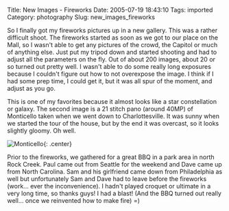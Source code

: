 Title: New Images - Fireworks
Date: 2005-07-19 18:43:10
Tags: imported
Category: photography
Slug: new_images_fireworks

So I finally got my fireworks pictures up in a new gallery.  This was a rather difficult shoot.  The fireworks started as soon as we got to our place on the Mall, so I wasn't able to get any pictures of the crowd, the Capitol or much of anything else.  Just put my tripod down and started shooting and had to adjust all the parameters on the fly.  Out of about 200 images, about 20 or so turned out pretty well.  I wasn't able to do some really long exposures because I couldn't figure out how to not overexpose the image.  I think if I had some prep time, I could get it, but it was all spur of the moment, and adjust as you go.

This is one of my favorites because it almost looks like a star constellation or galaxy.  The second image is a 21 stitch pano (around 40MP) of Monticello taken when we went down to Charlottesville.  It was sunny when we started the tour of the house, but by the end it was overcast, so it looks slightly gloomy.  Oh well.

![Monticello]({filename}/images/2005/Monticello.jpg){: .center}

Prior to the fireworks, we gathered for a great BBQ in a park area in north Rock Creek.  Paul came out from Seattle for the weekend and Dave came up from North Carolina.  Sam and his girlfriend came down from Philadelphia as well but unfortunately Sam and Dave had to leave before the fireworks (work... ever the inconvenience).  I hadn't played croquet or ultimate in a very long time, so thanks guys!  I had a blast!  (And the BBQ turned out really well... once we reinvented how to make fire) =)
